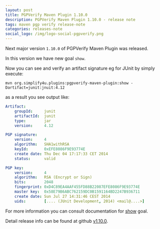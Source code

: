 ```yaml
---
layout: post
title: PGPVerify Maven Plugin 1.10.0
description: PGPVerify Maven Plugin 1.10.0 - release note
tags: maven pgp verify release-note
categories: releases-note
social_logo: /img/logo-social-pgpverify.png
---
```


Next major version `1.10.0` of PGPVerify Maven Plugin was released.

<!-- -->

In this version we have new goal `show`.

Now you can see and verify an artifact signature eg for JUnit by simply execute:

```
mvn org.simplify4u.plugins:pgpverify-maven-plugin:show -Dartifact=junit:jnuit:4.12
``` 

as a result you see output like:

```yaml
Artifact:
    groupId:     junit
    artifactId:  junit
    type:        jar
    version:     4.12

PGP signature:
    version:     4
    algorithm:   SHA1withRSA
    keyId:       0xEFE8086F9E93774E
    create date: Thu Dec 04 17:17:33 CET 2014
    status:      valid

PGP key:
    version:     4
    algorithm:   RSA (Encrypt or Sign)
    bits:        2048
    fingerprint: 0xD4C89EA4AAF455FD88B22087EFE8086F9E93774E
    master key:  0x58E79B6ABC762159DC0B1591164BD2247B936711
    create date: Sun Jul 27 14:31:46 CEST 2014
    uids:        [.... (JUnit Development, 2014) <mail@....>]
```

For more information you can consult documentation for [show](https://www.simplify4u.org/pgpverify-maven-plugin/show-mojo.html) goal.
 
Detail release info can be found at github [v1.10.0](https://github.com/s4u/pgpverify-maven-plugin/releases/tag/v1.10.0).

